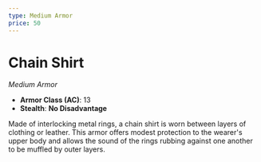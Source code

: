 ```yaml
---
type: Medium Armor
price: 50
---
```

# Chain Shirt

*Medium Armor*

- **Armor Class (AC)**: 13
- **Stealth**: **No Disadvantage**


Made of interlocking metal rings, a chain shirt is worn between layers of clothing or leather. This armor offers modest protection to the wearer's upper body and allows the sound of the rings rubbing against one another to be muffled by outer layers.
